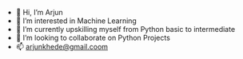 - 👋 Hi, I’m Arjun
- 👀 I’m interested in Machine Learning
- 🌱 I’m currently upskilling myself from Python basic to intermediate
- 💞️ I’m looking to collaborate on Python Projects
- 📫 arjunkhede@gmail.coom
<!---
ajjoff/ajjoff is a ✨ special ✨ repository because its `README.md` (this file) appears on your GitHub profile.
You can click the Preview link to take a look at your changes.
--->

